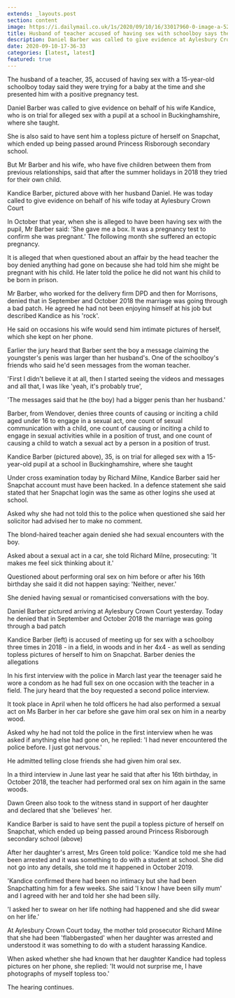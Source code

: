 ```yaml
---
extends: _layouts.post
section: content
image: https://i.dailymail.co.uk/1s/2020/09/10/16/33017960-0-image-a-52_1599753342600.jpg 
title: Husband of teacher accused of having sex with schoolboy says they were trying for baby at the time 
description: Daniel Barber was called to give evidence at Aylesbury Crown Court today on behalf of his wife Kandice, who is on trial for alleged sex with a pupil at a school where she taught in Buckinghamshire. 
date: 2020-09-10-17-36-33 
categories: [latest, latest] 
featured: true 
--- 
```

The husband of a teacher, 35, accused of having sex with a 15-year-old schoolboy today said they were trying for a baby at the time and she presented him with a positive pregnancy test.

Daniel Barber was called to give evidence on behalf of his wife Kandice, who is on trial for alleged sex with a pupil at a school in Buckinghamshire, where she taught. 

She is also said to have sent him a topless picture of herself on Snapchat, which ended up being passed around Princess Risborough secondary school.

But Mr Barber and his wife, who have five children between them from previous relationships, said that after the summer holidays in 2018 they tried for their own child. 

Kandice Barber, pictured above with her husband Daniel. He was today called to give evidence on behalf of his wife today at Aylesbury Crown Court

In October that year, when she is alleged to have been having sex with the pupil, Mr Barber said: 'She gave me a box. It was a pregnancy test to confirm she was pregnant.' The following month she suffered an ectopic pregnancy.

It is alleged that when questioned about an affair by the head teacher the boy denied anything had gone on because she had told him she might be pregnant with his child. He later told the police he did not want his child to be born in prison.

Mr Barber, who worked for the delivery firm DPD and then for Morrisons, denied that in September and October 2018 the marriage was going through a bad patch. He agreed he had not been enjoying himself at his job but described Kandice as his 'rock'.

He said on occasions his wife would send him intimate pictures of herself, which she kept on her phone.

Earlier the jury heard that Barber sent the boy a message claiming the youngster's penis was larger than her husband's. One of the schoolboy's friends who said he'd seen messages from the woman teacher.

'First I didn't believe it at all, then I started seeing the videos and messages and all that, I was like 'yeah, it's probably true',

'The messages said that he (the boy) had a bigger penis than her husband.'

Barber, from Wendover, denies three counts of causing or inciting a child aged under 16 to engage in a sexual act, one count of sexual communication with a child, one count of causing or inciting a child to engage in sexual activities while in a position of trust, and one count of causing a child to watch a sexual act by a person in a position of trust.

Kandice Barber (pictured above), 35, is on trial for alleged sex with a 15-year-old pupil at a school in Buckinghamshire, where she taught

Under cross examination today by Richard Milne, Kandice Barber said her Snapchat account must have been hacked. In a defence statement she said stated that her Snapchat login was the same as other logins she used at school.

Asked why she had not told this to the police when questioned she said her solicitor had advised her to make no comment.

The blond-haired teacher again denied she had sexual encounters with the boy.

Asked about a sexual act in a car, she told Richard Milne, prosecuting: 'It makes me feel sick thinking about it.'

Questioned about performing oral sex on him before or after his 16th birthday she said it did not happen saying: 'Neither, never.'

She denied having sexual or romanticised conversations with the boy.

Daniel Barber pictured arriving at Aylesbury Crown Court yesterday. Today he denied that in September and October 2018 the marriage was going through a bad patch

Kandice Barber (left) is accused of meeting up for sex with a schoolboy three times in 2018 - in a field, in woods and in her 4x4 - as well as sending topless pictures of herself to him on Snapchat. Barber denies the allegations 

In his first interview with the police in March last year the teenager said he wore a condom as he had full sex on one occasion with the teacher in a field. The jury heard that the boy requested a second police interview. 

It took place in April when he told officers he had also performed a sexual act on Ms Barber in her car before she gave him oral sex on him in a nearby wood.

Asked why he had not told the police in the first interview when he was asked if anything else had gone on, he replied: 'I had never encountered the police before. I just got nervous.'

He admitted telling close friends she had given him oral sex.

In a third interview in June last year he said that after his 16th birthday, in October 2018, the teacher had performed oral sex on him again in the same woods. 

Dawn Green also took to the witness stand in support of her daughter and declared that she 'believes' her.

Kandice Barber is said to have sent the pupil a topless picture of herself on Snapchat, which ended up being passed around Princess Risborough secondary school (above)

After her daughter's arrest, Mrs Green told police: 'Kandice told me she had been arrested and it was something to do with a student at school. She did not go into any details, she told me it happened in October 2019.

'Kandice confirmed there had been no intimacy but she had been Snapchatting him for a few weeks. She said 'I know I have been silly mum' and I agreed with her and told her she had been silly.

'I asked her to swear on her life nothing had happened and she did swear on her life.'

At Aylesbury Crown Court today, the mother told prosecutor Richard Milne that she had been 'flabbergasted' when her daughter was arrested and understood it was something to do with a student harassing Kandice.

When asked whether she had known that her daughter Kandice had topless pictures on her phone, she replied: 'It would not surprise me, I have photographs of myself topless too.'  

The hearing continues. 

